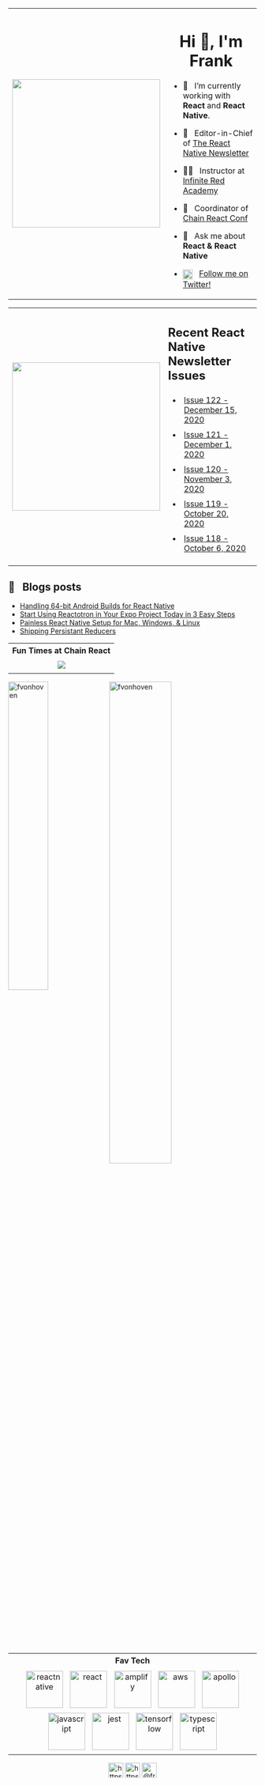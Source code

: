 <table>
<tr>
  <td><img src="https://user-images.githubusercontent.com/10098988/101992167-d0186800-3c76-11eb-92cf-472a53e397d0.png" align="left" width="300" /></td>
  <td>

<h1 align="center">Hi 👋, I'm Frank</h1>
<!-- <h3 align="center">a mad scientist in training.</h3> -->

<!-- <p align="center"> <img src="https://komarev.com/ghpvc/?username=fvonhoven&color=blue" alt="fvonhoven"/> </p> -->

- 🔭 &nbsp; I’m currently working with **React** and **React Native**.
- 📰 &nbsp; Editor-in-Chief of <a href="https://reactnative.cc" target="_blank">The React Native Newsletter<a/>
- 👨‍🏫 &nbsp; Instructor at <a href="https://academy.infinite.red" target="_blank">Infinite Red Academy<a/>
- 🎉 &nbsp; Coordinator of <a href="https://cr.infinite.red" target="_blank">Chain React Conf<a/>

- 💬 &nbsp; Ask me about **React & React Native**
- <img align="center" src="https://www.vectorlogo.zone/logos/twitter/twitter-icon.svg" alt="https://twitter.com/infinite_frank" height="20" width="20" /> &nbsp; <a href="https://twitter.com/infinite_frank" target="_blank">Follow me on Twitter!</a>

</td>
  </tr>
</table>

<table>
  <tr>
    <td stye="background-color: black;">
      <img align="center" src="https://user-images.githubusercontent.com/10098988/101992594-24711700-3c7a-11eb-8e8c-d074a471118d.png" align="left" width="300" />
    </td>
    <td>
      <h2>Recent React Native Newsletter Issues</h2>
      <ul>
      <li style="padding: 5px;"><a href="https://reactnative.cc/issues/2020/12-15-2020.html" target="_blank">Issue 122 - December 15, 2020<a/></li>
      <li style="padding: 5px;"><a href="https://reactnative.cc/issues/2020/12-01-2020.html" target="_blank">Issue 121 - December 1, 2020<a/></li>
      <li style="padding: 5px;"><a href="https://reactnative.cc/issues/2020/12-01-2020.html" target="_blank">Issue 120 - November 3, 2020<a/></li>
      <li style="padding: 5px;"><a href="https://reactnative.cc/issues/2020/12-01-2020.html" target="_blank">Issue 119 - October 20, 2020<a/></li>
      <li style="padding: 5px;"><a href="https://reactnative.cc/issues/2020/12-01-2020.html" target="_blank">Issue 118 - October 6, 2020<a/></li>
      </ul>
    </td>
  </tr>
</table>

## 📜 &nbsp; Blogs posts

<!-- BLOG-POST-LIST:START -->
- [Handling 64-bit Android Builds for React Native](https://shift.infinite.red/handling-64-bit-android-builds-for-react-native-2fcd7a2e5c14)
- [Start Using Reactotron in Your Expo Project Today in 3 Easy Steps](https://shift.infinite.red/start-using-reactotron-in-your-expo-project-today-in-3-easy-steps-a03d11032a7a)
- [Painless React Native Setup for Mac, Windows, & Linux](https://shift.infinite.red/painless-react-native-setup-for-mac-windows-linux-956c23d2abf9)
- [Shipping Persistant Reducers](https://shift.infinite.red/shipping-persistant-reducers-7341691232b1)
<!-- BLOG-POST-LIST:END -->



<table>
  <tr>
    <th>Fun Times at Chain React</th>
  </tr>
  <tr>
    <td align="center">
        <img style="padding: 5px;" src="https://user-images.githubusercontent.com/10098988/101992092-5da78800-3c76-11eb-975a-f76eca07593f.png"/> 
    </td>
  </tr>
</table>

<p><img align="left" style="max-width: 40%" width="40%" src="https://github-readme-stats.vercel.app/api/top-langs/?username=fvonhoven&layout=compact&hide=html" alt="fvonhoven" /></p>


<p><img align="center" style="max-width: 50%" width="50%" src="https://github-readme-stats.vercel.app/api?username=fvonhoven&show_icons=true" alt="fvonhoven" /></p>

<table>
  <tr>
    <th>Fav Tech</th>
  </tr>
  <tr>
    <td align="center">
        <img style="padding: 5px;" src="https://reactnative.dev/img/header_logo.svg" alt="reactnative" width="75" height="75"/> 
        <img style="padding: 5px;" src="https://devicons.github.io/devicon/devicon.git/icons/react/react-original-wordmark.svg" alt="react" width="75" height="75"/> 
        <img style="padding: 5px;" src="https://docs.amplify.aws/assets/logo-dark.svg" alt="amplify" width="75" height="75"/> 
        <img style="padding: 5px;" src="https://devicons.github.io/devicon/devicon.git/icons/amazonwebservices/amazonwebservices-original-wordmark.svg" alt="aws" width="75" height="75"/> 
        <img style="padding: 5px;" src="https://www.vectorlogo.zone/logos/apollographql/apollographql-icon.svg" alt="apollo" width="75" height="75"/> 
        <img style="padding: 5px;" src="https://devicons.github.io/devicon/devicon.git/icons/javascript/javascript-original.svg" alt="javascript" width="75" height="75"/> 
        <img style="padding: 5px;" src="https://www.vectorlogo.zone/logos/jestjsio/jestjsio-icon.svg" alt="jest" width="75" height="75"/> 
        <img style="padding: 5px;" src="https://www.vectorlogo.zone/logos/tensorflow/tensorflow-icon.svg" alt="tensorflow" width="75" height="75"/> 
        <img style="padding: 5px;" src="https://devicons.github.io/devicon/devicon.git/icons/typescript/typescript-original.svg" alt="typescript" width="75" height="75"/>
    </td>
  </tr>
</table>


<p align="center">
<a href="https://twitter.com/infinite_frank" target="blank"><img align="center" src="https://www.vectorlogo.zone/logos/twitter/twitter-icon.svg" alt="https://twitter.com/infinite_frank" height="30" width="30" /></a>
<a href="https://www.linkedin.com/in/frank-von-hoven-iii-a24a3281/" target="blank"><img align="center" src="https://cdn.jsdelivr.net/npm/simple-icons@3.0.1/icons/linkedin.svg" alt="https://www.linkedin.com/in/frank-von-hoven-iii-a24a3281/" height="30" width="30" /></a>
<a href="https://medium.com/@frankvonhoven" target="blank"><img align="center" src="https://cdn.jsdelivr.net/npm/simple-icons@3.0.1/icons/medium.svg" alt="@frankvonhoven" height="30" width="30" /></a>
</p>
